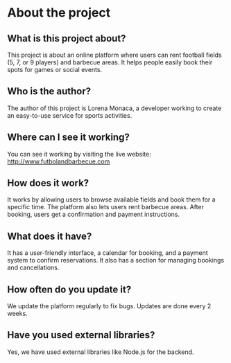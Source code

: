 # About the project

## What is this project about?
This project is about an online platform where users can rent football fields (5, 7, or 9 players) and barbecue areas. It helps people easily book their spots for games or social events.

## Who is the author?
The author of this project is Lorena Monaca, a developer working to create an easy-to-use service for sports activities.

## Where can I see it working?
You can see it working by visiting the live website: http://www.futbolandbarbecue.com 

## How does it work?
It works by allowing users to browse available fields and book them for a specific time. The platform also lets users rent barbecue areas. After booking, users get a confirmation and payment instructions.

## What does it have?
It has a user-friendly interface, a calendar for booking, and a payment system to confirm reservations. It also has a section for managing bookings and cancellations.

## How often do you update it?
We update the platform regularly to fix bugs. Updates are done every 2 weeks.

## Have you used external libraries?
Yes, we have used external libraries like  Node.js for the backend.